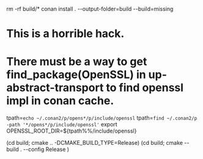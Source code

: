 rm -rf build/*
conan install . --output-folder=build --build=missing

# This is a horrible hack.
# There must be a way to get find_package(OpenSSL) in up-abstract-transport to find openssl impl in conan cache.
tpath=`echo ~/.conan2/p/opens*/p/include/openssl`
tpath=`find ~/.conan2/p -path '*/opens*/p/include/openssl'`
export OPENSSL_ROOT_DIR=${tpath%%/include/openssl}

(cd build; cmake ..  -DCMAKE_BUILD_TYPE=Release)
(cd build; cmake --build . --config Release )
